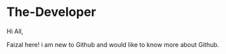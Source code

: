 # The-Developer

Hi All,

Faizal here! i am new to Github and would like to know more about Github.
